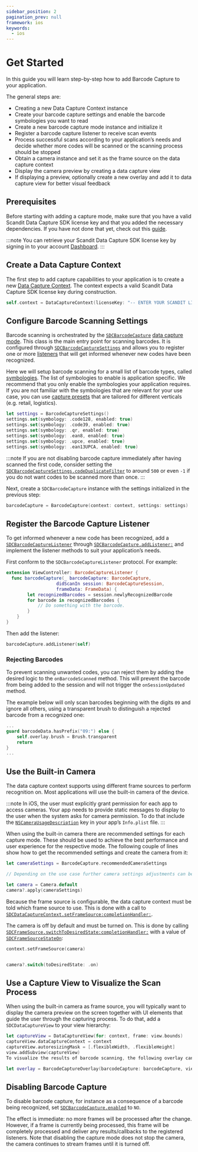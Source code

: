 ```yaml
---
sidebar_position: 2
pagination_prev: null
framework: ios
keywords:
  - ios
---
```


# Get Started

In this guide you will learn step-by-step how to add Barcode Capture to your application.

The general steps are:

- Creating a new Data Capture Context instance
- Create your barcode capture settings and enable the barcode symbologies you want to read
- Create a new barcode capture mode instance and initialize it
- Register a barcode capture listener to receive scan events
- Process successful scans according to your application’s needs and decide whether more codes will be scanned or the scanning process should be stopped
- Obtain a camera instance and set it as the frame source on the data capture context
- Display the camera preview by creating a data capture view
- If displaying a preview, optionally create a new overlay and add it to data capture view for better visual feedback

## Prerequisites

Before starting with adding a capture mode, make sure that you have a valid Scandit Data Capture SDK license key and that you added the necessary dependencies. If you have not done that yet, check out this [guide](/sdks/ios/add-sdk.md).

:::note
You can retrieve your Scandit Data Capture SDK license key by signing in to your account [Dashboard](https://ssl.scandit.com/dashboard/sign-in).
:::

## Create a Data Capture Context

The first step to add capture capabilities to your application is to create a new [Data Capture Context](https://docs.scandit.com/data-capture-sdk/ios/core/api/data-capture-context.html#class-scandit.datacapture.core.DataCaptureContext). The context expects a valid Scandit Data Capture SDK license key during construction.

```swift
self.context = DataCaptureContext(licenseKey: "-- ENTER YOUR SCANDIT LICENSE KEY HERE --")
```

## Configure Barcode Scanning Settings

Barcode scanning is orchestrated by the [`SDCBarcodeCapture`](https://docs.scandit.com/data-capture-sdk/ios/barcode-capture/api/barcode-capture.html#class-scandit.datacapture.barcode.BarcodeCapture) [data capture mode](https://docs.scandit.com/data-capture-sdk/ios/core/api/data-capture-mode.html#interface-scandit.datacapture.core.IDataCaptureMode). This class is the main entry point for scanning barcodes. It is configured through [`SDCBarcodeCaptureSettings`](https://docs.scandit.com/data-capture-sdk/ios/barcode-capture/api/barcode-capture-settings.html#class-scandit.datacapture.barcode.BarcodeCaptureSettings) and allows you to register one or more [listeners](https://docs.scandit.com/data-capture-sdk/ios/barcode-capture/api/barcode-capture-listener.html#interface-scandit.datacapture.barcode.IBarcodeCaptureListener) that will get informed whenever new codes have been recognized.

Here we will setup barcode scanning for a small list of barcode types, called [symbologies](../../../barcode-symbologies.md). The list of symbologies to enable is application specific. We recommend that you only enable the symbologies your application requires. If you are not familiar with the symbologies that are relevant for your use case, you can use [capture presets](https://docs.scandit.com/data-capture-sdk/ios/barcode-capture/api/capture-preset.html#enum-scandit.datacapture.barcode.CapturePreset) that are tailored for different verticals (e.g. retail, logistics).

```swift
let settings = BarcodeCaptureSettings()
settings.set(symbology: .code128, enabled: true)
settings.set(symbology: .code39, enabled: true)
settings.set(symbology: .qr, enabled: true)
settings.set(symbology: .ean8, enabled: true)
settings.set(symbology: .upce, enabled: true)
settings.set(symbology: .ean13UPCA, enabled: true)
```

:::note
If you are not disabling barcode capture immediately after having scanned the first code, consider setting the [`SDCBarcodeCaptureSettings.codeDuplicateFilter`](https://docs.scandit.com/data-capture-sdk/ios/barcode-capture/api/barcode-capture-settings.html#property-scandit.datacapture.barcode.BarcodeCaptureSettings.CodeDuplicateFilter) to around `500` or even `-1` if you do not want codes to be scanned more than once.
:::

Next, create a `SDCBarcodeCapture` instance with the settings initialized in the previous step:

```swift
barcodeCapture = BarcodeCapture(context: context, settings: settings)
```

## Register the Barcode Capture Listener

To get informed whenever a new code has been recognized, add a [`SDCBarcodeCaptureListener`](https://docs.scandit.com/data-capture-sdk/ios/barcode-capture/api/barcode-capture-listener.html#interface-scandit.datacapture.barcode.IBarcodeCaptureListener) through [`SDCBarcodeCapture.addListener:`](https://docs.scandit.com/data-capture-sdk/ios/barcode-capture/api/barcode-capture.html#method-scandit.datacapture.barcode.BarcodeCapture.AddListener) and implement the listener methods to suit your application’s needs.

First conform to the `SDCBarcodeCaptureListener` protocol. For example:

```swift
extension ViewController: BarcodeCaptureListener {
  func barcodeCapture(_ barcodeCapture: BarcodeCapture,
                   didScanIn session: BarcodeCaptureSession,
                   frameData: FrameData) {
        let recognizedBarcodes = session.newlyRecognizedBarcode
        for barcode in recognizedBarcodes {
            // Do something with the barcode.
        }
    }
}
```

Then add the listener:

```swift
barcodeCapture.addListener(self)
```

### Rejecting Barcodes

To prevent scanning unwanted codes, you can reject them by adding the desired logic to the `onBarcodeScanned` method. This will prevent the barcode from being added to the session and will not trigger the `onSessionUpdated` method.

The example below will only scan barcodes beginning with the digits `09` and ignore all others, using a transparent brush to distinguish a rejected barcode from a recognized one:

```swift
...
guard barcodeData.hasPrefix("09:") else {
    self.overlay.brush = Brush.transparent
    return
}
...
```

## Use the Built-in Camera

The data capture context supports using different frame sources to perform recognition on. Most applications will use the built-in camera of the device.

:::note
In iOS, the user must explicitly grant permission for each app to access cameras. Your app needs to provide static messages to display to the user when the system asks for camera permission. To do that include the [`NSCameraUsageDescription`](https://developer.apple.com/documentation/bundleresources/information_property_list/nscamerausagedescription) key in your app’s `Info.plist` file.
:::

When using the built-in camera there are recommended settings for each capture mode. These should be used to achieve the best performance and user experience for the respective mode. The following couple of lines show how to get the recommended settings and create the camera from it:

```swift
let cameraSettings = BarcodeCapture.recommendedCameraSettings

// Depending on the use case further camera settings adjustments can be made here.

let camera = Camera.default
camera?.apply(cameraSettings)
```

Because the frame source is configurable, the data capture context must be told which frame source to use. This is done with a call to [`SDCDataCaptureContext.setFrameSource:completionHandler:`](https://docs.scandit.com/data-capture-sdk/ios/core/api/data-capture-context.html#method-scandit.datacapture.core.DataCaptureContext.SetFrameSourceAsync).

The camera is off by default and must be turned on. This is done by calling [`SDCFrameSource.switchToDesiredState:completionHandler:`](https://docs.scandit.com/data-capture-sdk/ios/core/api/frame-source.html#method-scandit.datacapture.core.IFrameSource.SwitchToDesiredStateAsync) with a value of [`SDCFrameSourceStateOn`](https://docs.scandit.com/data-capture-sdk/ios/core/api/frame-source.html#value-scandit.datacapture.core.FrameSourceState.On):

```swift
context.setFrameSource(camera)


camera?.switch(toDesiredState: .on)
```

## Use a Capture View to Visualize the Scan Process

When using the built-in camera as frame source, you will typically want to display the camera preview on the screen together with UI elements that guide the user through the capturing process. To do that, add a `SDCDataCaptureView` to your view hierarchy:

```swift
let captureView = DataCaptureView(for: context, frame: view.bounds)
captureView.dataCaptureContext = context
captureView.autoresizingMask = [.flexibleWidth, .flexibleHeight]
view.addSubview(captureView)
To visualize the results of barcode scanning, the following overlay can be added:

let overlay = BarcodeCaptureOverlay(barcodeCapture: barcodeCapture, view: captureView)
```

## Disabling Barcode Capture

To disable barcode capture, for instance as a consequence of a barcode being recognized, set [`SDCBarcodeCapture.enabled`](https://docs.scandit.com/data-capture-sdk/ios/barcode-capture/api/barcode-capture.html#property-scandit.datacapture.barcode.BarcodeCapture.IsEnabled) to `NO`.

The effect is immediate: no more frames will be processed after the change. However, if a frame is currently being processed, this frame will be completely processed and deliver any results/callbacks to the registered listeners. Note that disabling the capture mode does not stop the camera, the camera continues to stream frames until it is turned off.
